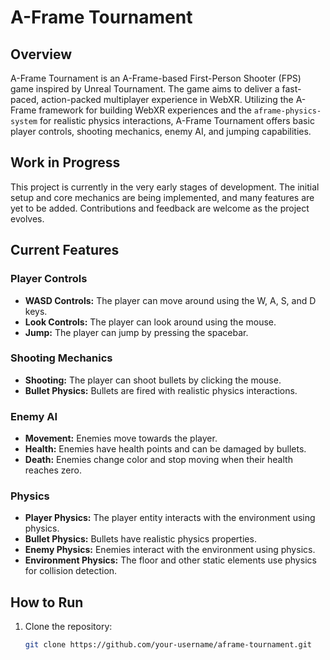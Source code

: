 # A-Frame Tournament

## Overview

A-Frame Tournament is an A-Frame-based First-Person Shooter (FPS) game inspired by Unreal Tournament. The game aims to deliver a fast-paced, action-packed multiplayer experience in WebXR. Utilizing the A-Frame framework for building WebXR experiences and the `aframe-physics-system` for realistic physics interactions, A-Frame Tournament offers basic player controls, shooting mechanics, enemy AI, and jumping capabilities.

## Work in Progress

This project is currently in the very early stages of development. The initial setup and core mechanics are being implemented, and many features are yet to be added. Contributions and feedback are welcome as the project evolves.

## Current Features

### Player Controls

- **WASD Controls:** The player can move around using the W, A, S, and D keys.
- **Look Controls:** The player can look around using the mouse.
- **Jump:** The player can jump by pressing the spacebar.

### Shooting Mechanics

- **Shooting:** The player can shoot bullets by clicking the mouse.
- **Bullet Physics:** Bullets are fired with realistic physics interactions.

### Enemy AI

- **Movement:** Enemies move towards the player.
- **Health:** Enemies have health points and can be damaged by bullets.
- **Death:** Enemies change color and stop moving when their health reaches zero.

### Physics

- **Player Physics:** The player entity interacts with the environment using physics.
- **Bullet Physics:** Bullets have realistic physics properties.
- **Enemy Physics:** Enemies interact with the environment using physics.
- **Environment Physics:** The floor and other static elements use physics for collision detection.

## How to Run

1. Clone the repository:
   ```bash
   git clone https://github.com/your-username/aframe-tournament.git
